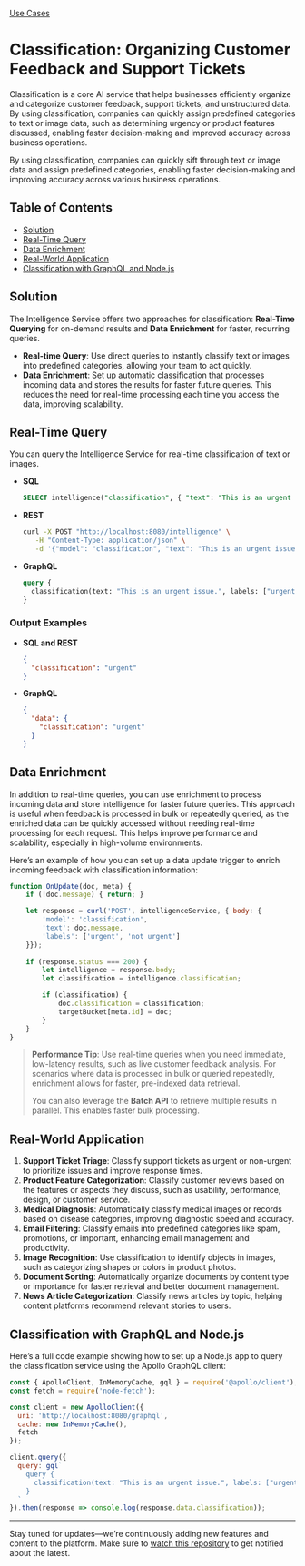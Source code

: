 [Use Cases](./#readme)

# Classification: Organizing Customer Feedback and Support Tickets

Classification is a core AI service that helps businesses efficiently organize and categorize customer feedback, support tickets, and unstructured data. By using classification, companies can quickly assign predefined categories to text or image data, such as determining urgency or product features discussed, enabling faster decision-making and improved accuracy across business operations.

By using classification, companies can quickly sift through text or image data and assign predefined categories, enabling faster decision-making and improving accuracy across various business operations.

## Table of Contents
- [Solution](#solution)
- [Real-Time Query](#real-time-query)
- [Data Enrichment](#data-enrichment)
- [Real-World Application](#real-world-application)
- [Classification with GraphQL and Node.js](#classification-with-graphql-and-nodejs)

## Solution

The Intelligence Service offers two approaches for classification: **Real-Time Querying** for on-demand results and **Data Enrichment** for faster, recurring queries.

- **Real-time Query**: Use direct queries to instantly classify text or images into predefined categories, allowing your team to act quickly.
- **Data Enrichment**: Set up automatic classification that processes incoming data and stores the results for faster future queries. This reduces the need for real-time processing each time you access the data, improving scalability.

## Real-Time Query

You can query the Intelligence Service for real-time classification of text or images.

- **SQL**
  ```sql
  SELECT intelligence("classification", { "text": "This is an urgent issue.", "labels": ["urgent", "not urgent"] }).classification;
  ```

- **REST**
  ```bash
  curl -X POST "http://localhost:8080/intelligence" \
     -H "Content-Type: application/json" \
     -d '{"model": "classification", "text": "This is an urgent issue.", "labels": ["urgent", "not urgent"]}'
  ```

- **GraphQL**
  ```graphql
  query {
    classification(text: "This is an urgent issue.", labels: ["urgent", "not urgent"])
  }
  ```
  
### Output Examples

- **SQL and REST**
  ```json
  {
    "classification": "urgent"
  }
  ```

- **GraphQL**
  ```json
  {
    "data": {
      "classification": "urgent"
    }
  }
  ```

## Data Enrichment

In addition to real-time queries, you can use enrichment to process incoming data and store intelligence for faster future queries. This approach is useful when feedback is processed in bulk or repeatedly queried, as the enriched data can be quickly accessed without needing real-time processing for each request. This helps improve performance and scalability, especially in high-volume environments.

Here’s an example of how you can set up a data update trigger to enrich incoming feedback with classification information:

```javascript
function OnUpdate(doc, meta) {
    if (!doc.message) { return; }

    let response = curl('POST', intelligenceService, { body: {
        'model': 'classification',
        'text': doc.message,
        'labels': ['urgent', 'not urgent']
    }});
    
    if (response.status === 200) {
        let intelligence = response.body;
        let classification = intelligence.classification;

        if (classification) {
            doc.classification = classification;
            targetBucket[meta.id] = doc;
        }
    }
}
```

> **Performance Tip**: Use real-time queries when you need immediate, low-latency results, such as live customer feedback analysis. For scenarios where data is processed in bulk or queried repeatedly, enrichment allows for faster, pre-indexed data retrieval.
>
> You can also leverage the **Batch API** to retrieve multiple results in parallel. This enables faster bulk processing.

## Real-World Application

1. **Support Ticket Triage**: Classify support tickets as urgent or non-urgent to prioritize issues and improve response times.
2. **Product Feature Categorization**: Classify customer reviews based on the features or aspects they discuss, such as usability, performance, design, or customer service.
3. **Medical Diagnosis**: Automatically classify medical images or records based on disease categories, improving diagnostic speed and accuracy.
4. **Email Filtering**: Classify emails into predefined categories like spam, promotions, or important, enhancing email management and productivity.
5. **Image Recognition**: Use classification to identify objects in images, such as categorizing shapes or colors in product photos.
6. **Document Sorting**: Automatically organize documents by content type or importance for faster retrieval and better document management.
7. **News Article Categorization**: Classify news articles by topic, helping content platforms recommend relevant stories to users.

## Classification with GraphQL and Node.js

Here’s a full code example showing how to set up a Node.js app to query the classification service using the Apollo GraphQL client:

```js
const { ApolloClient, InMemoryCache, gql } = require('@apollo/client');
const fetch = require('node-fetch');

const client = new ApolloClient({
  uri: 'http://localhost:8080/graphql',
  cache: new InMemoryCache(),
  fetch
});

client.query({
  query: gql`
    query {
      classification(text: "This is an urgent issue.", labels: ["urgent", "not urgent"])
    }
  `
}).then(response => console.log(response.data.classification));
```

---

Stay tuned for updates—we’re continuously adding new features and content to the platform. Make sure to [watch this repository](https://github.com/waynecarter/simple-intelligence) to get notified about the latest.
